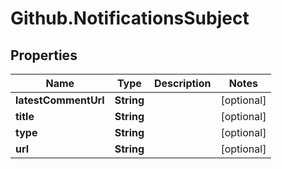 # Github.NotificationsSubject

## Properties

Name | Type | Description | Notes
------------ | ------------- | ------------- | -------------
**latestCommentUrl** | **String** |  | [optional] 
**title** | **String** |  | [optional] 
**type** | **String** |  | [optional] 
**url** | **String** |  | [optional] 


